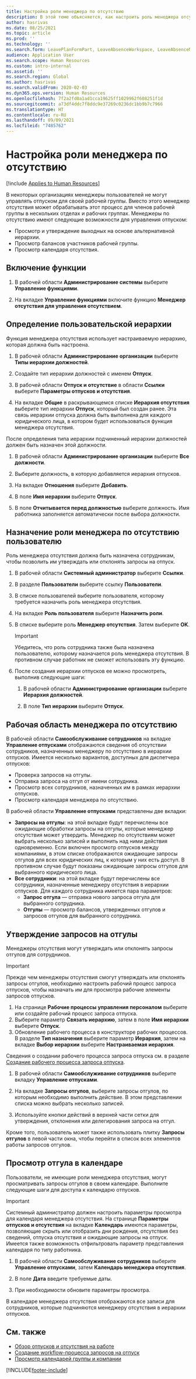 ```yaml
---
title: Настройка роли менеджера по отсутствию
description: В этой теме объясняется, как настроить роль менеджера отсутствия для управления отпусками сотрудников.
author: hasrivas
ms.date: 08/25/2021
ms.topic: article
ms.prod: ''
ms.technology: ''
ms.search.form: LeavePlanFormPart, LeaveAbsenceWorkspace, LeaveAbsenceManager
audience: Application User
ms.search.scope: Human Resources
ms.custom: intro-internal
ms.assetid: ''
ms.search.region: Global
ms.author: hasrivas
ms.search.validFrom: 2020-02-03
ms.dyn365.ops.version: Human Resources
ms.openlocfilehash: 7f2a2fd0a1ad1cca19625ff1029962f608251f1d
ms.sourcegitcommit: a73df4ddc7f8ddc9e37269c0236dc1bb9b7c7966
ms.translationtype: HT
ms.contentlocale: ru-RU
ms.lasthandoff: 09/09/2021
ms.locfileid: "7485762"
---
```

# <a name="configure-the-absence-manager-role"></a>Настройка роли менеджера по отсутствию

[!include [Applies to Human Resources](../includes/applies-to-hr.md)]

В некоторых организациях менеджеры пользователей не могут управлять отпуском для своей рабочей группы. Вместо этого менеджер отсутствия может обрабатывать этот процесс для членов рабочей группы в нескольких отделах и рабочих группах. Менеджеры по отсутствию имеют следующие возможности для управления отпуском:

- Просмотр и утверждение выходных на основе альтернативной иерархии.
- Просмотр балансов участников рабочей группы.
- Просмотр календаря отсутствия.

## <a name="turn-on-the-feature"></a>Включение функции

1. В рабочей области **Администрирование системы** выберите **Управление функциями**.

2. На вкладке **Управление функциями** включите функцию **Менеджер отсутствия для управления отсутствием**.

## <a name="define-a-custom-hierarchy"></a>Определение пользовательской иерархии

Функция менеджера отсутствия использует настраиваемую иерархию, которая должна быть настроена.

1. В рабочей области **Администрирование организации** выберите **Типы иерархии должностей**.

2. Создайте тип иерархии должностей с именем **Отпуск**.

3. В рабочей области **Отпуск и отсутствие** в области **Ссылки** выберите **Параметры отпусков и отсутствия**.

4. На вкладке **Общие** в раскрывающемся списке **Иерархия отсутствия** выберите тип иерархии **Отпуск**, который был создан ранее. Эта связь иерархии отпуска должна быть выполнена для каждого юридического лица, в котором будет использоваться функция менеджера отсутствия.

После определения типа иерархии подчиненный иерархии должностей должен быть назначен этой должности.

1. В рабочей области **Администрирование организации** выберите **Все должности**.

2. Выберите должность, в которую добавляется иерархия отпусков.

3. На вкладке **Отношения** выберите **Добавить**.

4. В поле **Имя иерархии** выберите **Отпуск**.

5. В поле **Отчитывается перед должностью** выберите должность. Имя работника заполняется автоматически после выбора должности.

## <a name="assign-the-absence-manager-role-to-a-user"></a>Назначение роли менеджера по отсутствию пользователю

Роль менеджера отсутствия должна быть назначена сотрудникам, чтобы позволить им утверждать или отклонять запросы на отпуск.

1. В рабочей области **Системный администратор** выберите **Ссылки**.

2. В разделе **Пользователи** выберите ссылку **Пользователи**.

3. В списке пользователей выберите пользователя, которому требуется назначить роль менеджера отсутствия.

4. На вкладке **Роль пользователя** выберите **Назначить роли**.

5. В списке выберите роль **Менеджер отсутствия**. Затем выберите **OK**.

    > [!IMPORTANT]
    > Убедитесь, что роль сотрудника также была назначена пользователю, которому назначается роль менеджера отсутствия. В противном случае работник не сможет использовать эту функцию.

6. После создания иерархии отпусков ее можно просмотреть, выполнив следующие шаги:

    1. В рабочей области **Администрирование организации** выберите **Иерархия должностей**.
    
    2. В поле **Тип иерархии** выберите **Отпуск**.

## <a name="absence-manager-workspace"></a>Рабочая область менеджера по отсутствию

В рабочей области **Самообслуживание сотрудников** на вкладке **Управление отпусками** отображаются сведения об отсутствии сотрудников, назначенных менеджеру по отсутствию в иерархии отпусков. Имеется несколько вариантов, доступных для диспетчера отпусков: 
 - Проверка запросов на отгулы.</br>
 - Отправка запроса на отгул от имени сотрудника.</br>
 - Просмотр всех сотрудников, назначенных им в рамках иерархии отпусков.</br>
 - Просмотр календаря менеджера по отсутствию.</br>

В рабочей области **Управление отпусками** представлены две вкладки:
 - **Запросы на отгулы**: на этой вкладке будут перечислены все ожидающие обработки запросы на отгулы, которые менеджер отсутствия может утвердить. Менеджер по отсутствиям может выбрать несколько записей и выполнить над ними действия одновременно. Если включен просмотр отпусков между компаниями, в этом списке отображаются ожидающие запросы отгулов для всех юридических лиц, к которым у них есть доступ. В противном случае будут показаны ожидающие запросы отгулов для выбранного юридического лица. </br>
 - **Все сотрудники**: на этой вкладке будут перечислены все сотрудники, назначенные менеджеру отсутствия в иерархии отпусков. Для каждого сотрудника имеется пара параметров:
    - **Запрос отгула** — отправка нового запроса отгула для выбранного сотрудника.</br>
    - **Отгулы** — просмотр балансов, утвержденных отгулов и запросов отгулов для выбранного сотрудника.</br>

## <a name="approve-time-off-requests"></a>Утверждение запросов на отгулы

Менеджеры отсутствия могут утверждать или отклонять запросы отгулов для сотрудников. 

> [!IMPORTANT]
> Прежде чем менеджеры отсутствия смогут утверждать или отклонять запросы отгулов, необходимо настроить рабочий процесс запроса отпусков, чтобы назначать им для просмотра рабочие элементы запросов отпусков.
>
> 1. На странице **Рабочие процессы управления персоналом** выберите или создайте рабочий процесс запроса отпуска.
> 2. Выберите параметр **Связать иерархию**, затем в поле **Имя иерархии** выберите **Отпуск**.
> 3. Обновление рабочего процесса в конструкторе рабочих процессов. В разделе **Тип назначения** выберите параметр **Иерархия**, затем на вкладке **Выбор иерархии** выберите **Настраиваемая иерархия**.
>
> Сведения о создании рабочего процесса запроса отпуска см. в разделе [Создание рабочего процесса запроса отпуска](hr-leave-and-absence-workflow.md).

1. В рабочей области **Самообслуживание сотрудников** выберите вкладку **Управление отпусками**.

2. На вкладке **Запросы отгулов**, выберите запросы отгулов, по которым необходимо выполнить действие. В этом представлении списка можно выбрать несколько записей.

3. Используйте кнопки действий в верхней части сетки для утверждения, отклонения или делегирования запроса на отгул. 

Кроме того, пользователь может также использовать плитку **Запросы отгулов** в левой части окна, чтобы перейти в список всех элементов работы запросов отгулов. 

## <a name="view-time-off-in-the-calendar"></a>Просмотр отгула в календаре

Пользователи, не имеющие роли менеджера отсутствия, могут просматривать запросы отгулов в своем календаре. Выполните следующие шаги для доступа к календарю отпусков.

> [!IMPORTANT]
> Системный администратор должен настроить параметры просмотра для календаря менеджера отсутствия. На странице **Параметры отпусков и отсутствия** на вкладке **Календарь** имеются параметры, позволяющие скрыть или отобразить дни рождения, отсутствия без сведений, отпуска отсутствия и ожидающие запросы на отпуск. Имеется также возможность отфильтровать параметр представления календаря по типу работника.

1. В рабочей области **Самообслуживание сотрудников** выберите **Управление отпусками**, затем **Календарь менеджера отсутствия**.

2. В поле **Дата** введите требуемые даты.

3. При необходимости обновите параметры просмотра.

В календаре менеджера отсутствия отображаются все записи для сотрудников, которые подчиняются менеджеру отсутствия в иерархии отпусков.

## <a name="see-also"></a>См. также

- [Обзор отпусков и отсутствия на работе](hr-leave-and-absence-overview.md)
- [Создание workflow-процесса запросов на отпуск](hr-leave-and-absence-workflow.md)
- [Просмотр календарей группы и компании](hr-employee-self-service-calendar.md)

[!INCLUDE[footer-include](../includes/footer-banner.md)]
